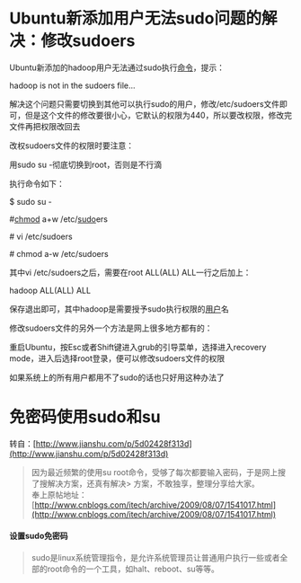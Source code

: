 # Ubuntu新添加用户无法sudo问题的解决：修改sudoers

Ubuntu新添加的hadoop用户无法通过sudo执行[命令](http://www.ahlinux.com/start/cmd/)，提示：

hadoop is not in the sudoers file...

解决这个问题只需要切换到其他可以执行sudo的用户，修改/etc/sudoers文件即可，但是这个文件的修改要很小心，它默认的权限为440，所以要改权限，修改完文件再把权限改回去

改权sudoers文件的权限时要注意：

用sudo su -彻底切换到root，否则是不行滴

执行命令如下：

$ sudo su -

\#[chmod](http://www.ahlinux.com/start/cmd/9052.html) a+w /etc/[sudo](http://www.ahlinux.com/start/cmd/2560.html)ers

\# vi /etc/sudoers

\# chmod a-w /etc/sudoers

其中vi /etc/sudoers之后，需要在root ALL\(ALL\) ALL一行之后加上：

hadoop ALL\(ALL\) ALL

保存退出即可，其中hadoop是需要授予sudo执行权限的[用户](http://www.ahlinux.com/start/base/9435.html)名

修改sudoers文件的另外一个方法是网上很多地方都有的：

重启Ubuntu，按Esc或者Shift键进入grub的引导菜单，选择进入recovery mode，进入后选择root登录，便可以修改sudoers文件的权限

如果系统上的所有用户都用不了sudo的话也只好用这种办法了

# 免密码使用sudo和su

转自：[http://www.jianshu.com/p/5d02428f313d](http://www.jianshu.com/p/5d02428f313d)

> 因为最近频繁的使用su root命令，受够了每次都要输入密码，于是网上搜了搜解决方案，还真有解决&gt;  方案，不敢独享，整理分享给大家。  
> 奉上原帖地址：  
> [http://www.cnblogs.com/itech/archive/2009/08/07/1541017.html](http://www.cnblogs.com/itech/archive/2009/08/07/1541017.html)

#### 设置sudo免密码

> sudo是linux系统管理指令，是允许系统管理员让普通用户执行一些或者全部的root命令的一个工具，如halt、reboot、su等等。



